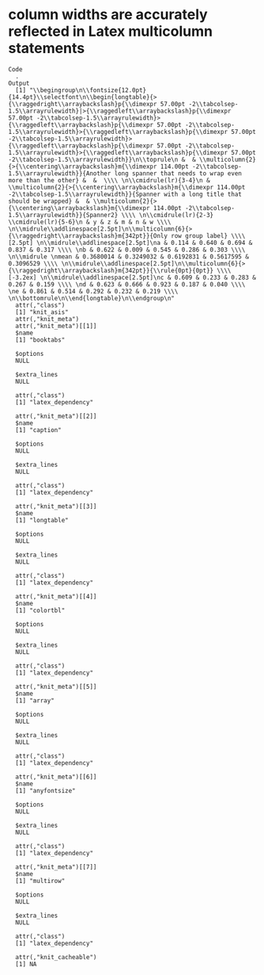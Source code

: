 # column widths are accurately reflected in Latex multicolumn statements

    Code
      .
    Output
      [1] "\\begingroup\n\\fontsize{12.0pt}{14.4pt}\\selectfont\n\\begin{longtable}{>{\\raggedright\\arraybackslash}p{\\dimexpr 57.00pt -2\\tabcolsep-1.5\\arrayrulewidth}|>{\\raggedleft\\arraybackslash}p{\\dimexpr 57.00pt -2\\tabcolsep-1.5\\arrayrulewidth}>{\\raggedleft\\arraybackslash}p{\\dimexpr 57.00pt -2\\tabcolsep-1.5\\arrayrulewidth}>{\\raggedleft\\arraybackslash}p{\\dimexpr 57.00pt -2\\tabcolsep-1.5\\arrayrulewidth}>{\\raggedleft\\arraybackslash}p{\\dimexpr 57.00pt -2\\tabcolsep-1.5\\arrayrulewidth}>{\\raggedleft\\arraybackslash}p{\\dimexpr 57.00pt -2\\tabcolsep-1.5\\arrayrulewidth}}\n\\toprule\n &  & \\multicolumn{2}{>{\\centering\\arraybackslash}m{\\dimexpr 114.00pt -2\\tabcolsep-1.5\\arrayrulewidth}}{Another long spanner that needs to wrap even more than the other} &  &  \\\\ \n\\cmidrule(lr){3-4}\n & \\multicolumn{2}{>{\\centering\\arraybackslash}m{\\dimexpr 114.00pt -2\\tabcolsep-1.5\\arrayrulewidth}}{Spanner with a long title that should be wrapped} &  & \\multicolumn{2}{>{\\centering\\arraybackslash}m{\\dimexpr 114.00pt -2\\tabcolsep-1.5\\arrayrulewidth}}{Spanner2} \\\\ \n\\cmidrule(lr){2-3} \\cmidrule(lr){5-6}\n & y & z & m & n & w \\\\ \n\\midrule\\addlinespace[2.5pt]\n\\multicolumn{6}{>{\\raggedright\\arraybackslash}m{342pt}}{Only row group label} \\\\[2.5pt] \n\\midrule\\addlinespace[2.5pt]\na & 0.114 & 0.640 & 0.694 & 0.837 & 0.317 \\\\ \nb & 0.622 & 0.009 & 0.545 & 0.286 & 0.303 \\\\ \n\\midrule \nmean & 0.3680014 & 0.3249032 & 0.6192831 & 0.5617595 & 0.3096529 \\\\ \n\\midrule\\addlinespace[2.5pt]\n\\multicolumn{6}{>{\\raggedright\\arraybackslash}m{342pt}}{\\rule{0pt}{0pt}} \\\\[-3.2ex] \n\\midrule\\addlinespace[2.5pt]\nc & 0.609 & 0.233 & 0.283 & 0.267 & 0.159 \\\\ \nd & 0.623 & 0.666 & 0.923 & 0.187 & 0.040 \\\\ \ne & 0.861 & 0.514 & 0.292 & 0.232 & 0.219 \\\\ \n\\bottomrule\n\\end{longtable}\n\\endgroup\n"
      attr(,"class")
      [1] "knit_asis"
      attr(,"knit_meta")
      attr(,"knit_meta")[[1]]
      $name
      [1] "booktabs"
      
      $options
      NULL
      
      $extra_lines
      NULL
      
      attr(,"class")
      [1] "latex_dependency"
      
      attr(,"knit_meta")[[2]]
      $name
      [1] "caption"
      
      $options
      NULL
      
      $extra_lines
      NULL
      
      attr(,"class")
      [1] "latex_dependency"
      
      attr(,"knit_meta")[[3]]
      $name
      [1] "longtable"
      
      $options
      NULL
      
      $extra_lines
      NULL
      
      attr(,"class")
      [1] "latex_dependency"
      
      attr(,"knit_meta")[[4]]
      $name
      [1] "colortbl"
      
      $options
      NULL
      
      $extra_lines
      NULL
      
      attr(,"class")
      [1] "latex_dependency"
      
      attr(,"knit_meta")[[5]]
      $name
      [1] "array"
      
      $options
      NULL
      
      $extra_lines
      NULL
      
      attr(,"class")
      [1] "latex_dependency"
      
      attr(,"knit_meta")[[6]]
      $name
      [1] "anyfontsize"
      
      $options
      NULL
      
      $extra_lines
      NULL
      
      attr(,"class")
      [1] "latex_dependency"
      
      attr(,"knit_meta")[[7]]
      $name
      [1] "multirow"
      
      $options
      NULL
      
      $extra_lines
      NULL
      
      attr(,"class")
      [1] "latex_dependency"
      
      attr(,"knit_cacheable")
      [1] NA

